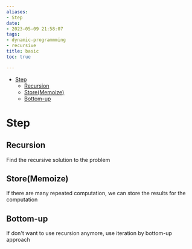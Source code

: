 ```yaml
---
aliases:
- Step
date:
- 2023-05-09 21:58:07
tags:
- dynamic-programmming
- recursive
title: basic
toc: true

---
```


<!--toc:start-->
- [Step](#step)
  - [Recursion](#recursion)
  - [Store(Memoize)](#storememoize)
  - [Bottom-up](#bottom-up)
<!--toc:end-->

# Step

## Recursion
Find the recursive solution to the problem

## Store(Memoize)
If there are many repeated computation, we can store the results for the computation

## Bottom-up
If don't want to use recursion anymore, use iteration by bottom-up approach
